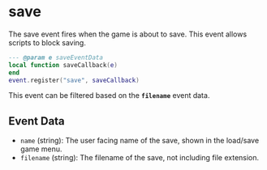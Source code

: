 # save

The save event fires when the game is about to save. This event allows scripts to block saving.

```lua
--- @param e saveEventData
local function saveCallback(e)
end
event.register("save", saveCallback)
```

This event can be filtered based on the **`filename`** event data.

## Event Data

* `name` (string): The user facing name of the save, shown in the load/save game menu.
* `filename` (string): The filename of the save, not including file extension.

